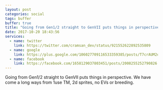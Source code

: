```yaml
---
layout: post
categories: social
tags: buffer
buffer: true
title: "Going from Gen1/2 straight to GenVII puts things in perspective. We have come a long ways from 1use TM, 2d sprites, no EVs or breeding."
date: 2017-10-20 18:43:56
services: 
  - name: twitter
    link: https://twitter.com/cramsan_dev/status/921552622892535809
  - name: google
    link: https://plus.google.com/106027709116533359385/posts/T7crAUM2qUW
  - name: facebook
    link: https://facebook.com/1658129037803451/posts/2008255252790826
---
```


Going from Gen1/2 straight to GenVII puts things in perspective. We have come a long ways from 1use TM, 2d sprites, no EVs or breeding.
